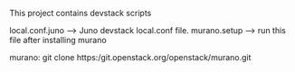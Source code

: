 This project contains devstack scripts

local.conf.juno --> Juno devstack local.conf file.
murano.setup --> run this file after installing murano 

murano:
git clone https:/git.openstack.org/openstack/murano.git
